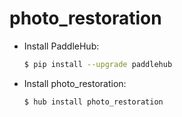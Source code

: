 # photo_restoration
* Install PaddleHub: 

    ```bash
    $ pip install --upgrade paddlehub
    ```

* Install photo_restoration: 

    ```bash
    $ hub install photo_restoration
    ```
